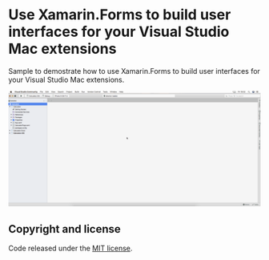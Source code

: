 # Use Xamarin.Forms to build user interfaces for your Visual Studio Mac extensions

Sample to demostrate how to use Xamarin.Forms to build user interfaces for your Visual Studio Mac extensions.

![](images/xamarin-forms-vs-addin.gif)

## Copyright and license

Code released under the [MIT license](https://opensource.org/licenses/MIT).